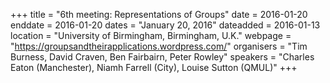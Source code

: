 +++
title = "6th meeting: Representations of Groups"
date = 2016-01-20
enddate = 2016-01-20
dates = "January 20, 2016"
dateadded = 2016-01-13
location = "University of Birmingham, Birmingham, U.K."
webpage = "https://groupsandtheirapplications.wordpress.com/"
organisers = "Tim Burness, David Craven, Ben Fairbairn, Peter Rowley"
speakers = "Charles Eaton (Manchester), Niamh Farrell (City), Louise Sutton (QMUL)"
+++
